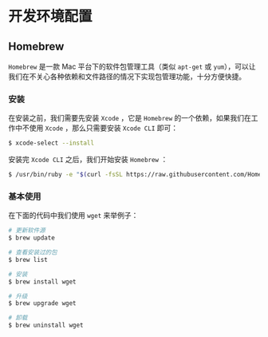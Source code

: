 # 开发环境配置

## Homebrew

`Homebrew` 是一款 Mac 平台下的软件包管理工具（类似 `apt-get` 或 `yum`），可以让我们在不关心各种依赖和文件路径的情况下实现包管理功能，十分方便快捷。

### 安装

在安装之前，我们需要先安装 `Xcode` ，它是 `Homebrew` 的一个依赖，如果我们在工作中不使用 `Xcode` ，那么只需要安装 `Xcode CLI` 即可：

```bash
$ xcode-select --install
```

安装完 `Xcode CLI` 之后，我们开始安装 `Homebrew` ：

```bash
$ /usr/bin/ruby -e "$(curl -fsSL https://raw.githubusercontent.com/Homebrew/install/master/install)"
```

### 基本使用

在下面的代码中我们使用 `wget` 来举例子：

```bash
# 更新软件源
$ brew update

# 查看安装过的包
$ brew list

# 安装
$ brew install wget

# 升级
$ brew upgrade wget

# 卸载
$ brew uninstall wget
```

